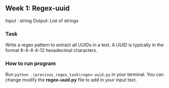 ## Week 1: Regex-uuid

Input : string
Output: List of strings

### Task
Write a regex pattern to extract all UUIDs in a text. A UUID is typically in the format 8-4-4-4-12 hexadecimal characters.

### How to run program
Run `python .\precious_regex_task\regex-uuid.py` in your terminal. You can change modify the **regex-uuid.py** file to add in your input text.



